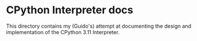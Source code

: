 # CPython Interpreter docs

This directory contains my (Guido's) attempt at documenting the design and implementation of the CPython 3.11 Interpreter.
